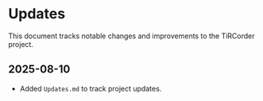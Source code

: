 # Updates

This document tracks notable changes and improvements to the TiRCorder project.

## 2025-08-10
- Added `Updates.md` to track project updates.
